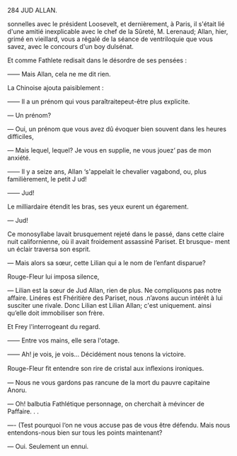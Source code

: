 284 JUD ALLAN.

sonnelles avec le président Loosevelt, et dernièrement, à Paris, il s'était lié
d'une amitié inexplicable avec le chef de la Sûreté, M. Lerenaud; Allan,
hier, grimé en vieillard, vous a régalé de la séance de ventriloquie que vous
savez, avec le concours d'un boy dulsénat.

Et comme Fathlete redisait dans le désordre de ses pensées :

—— Mais Allan, cela ne me dit rien.

La Chinoise ajouta paisiblement :

—— Il a un prénom qui vous paraîtraitepeut-être plus explicite.

— Un prénom?

— Oui, un prénom que vous avez dû évoquer bien souvent dans les heures
difficiles,

— Mais lequel, lequel? Je vous en supplie, ne vous jouez‘ pas de mon
anxiété.

—— Il y a seize ans, Allan ‘s'appelait le chevalier vagabond, ou, plus
familièrement, le petit J ud!

—— Jud!

Le milliardaire étendit les bras, ses yeux eurent un égarement.

— Jud!

Ce monosyllabe lavait brusquement rejeté dans le passé, dans cette claire
nuit californienne, où il avait froidement assassiné Pariset. Et brusque-
ment un éclair traversa son esprit.

— Mais alors sa sœur, cette Lilian qui a le nom de l’enfant disparue?

Rouge-Fleur lui imposa silence,

— Lilian est la sœur de Jud Allan, rien de plus. Ne compliquons pas
notre affaire. Linéres est Fhéritière des Pariset, nous .n’avons aucun intérêt
à lui susciter une rivale. Donc Lilian est Lilian Allan; c'est uniquement.
ainsi qu’elle doit immobiliser son frère.

Et Frey l'interrogeant du regard.

—— Entre vos mains, elle sera l'otage.

—— Ah! je vois, je vois... Décidément nous tenons la victoire.

Rouge-Fleur ﬁt entendre son rire de cristal aux inﬂexions ironiques.

— Nous ne vous gardons pas rancune de la mort du pauvre capitaine
Anoru.

— Oh! balbutia Fathlétique personnage, on cherchait à mévincer de
Paffaire. . .

—- (Test pourquoi l‘on ne vous accuse pas de vous être défendu. Mais
nous entendons-nous bien sur tous les points maintenant?

— Oui. Seulement un ennui.

